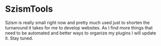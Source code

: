 # SzismTools
Szism is really small right now and pretty much used just to shorten the turnaround it takes for me to develop websites. As I
find more things that need to be automated and better ways to organize my plugins I will update it. Stay tuned.
